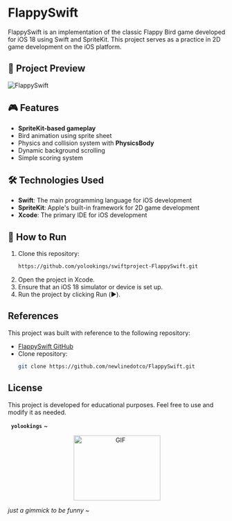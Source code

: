 # FlappySwift

FlappySwift is an implementation of the classic Flappy Bird game developed for iOS 18 using Swift and SpriteKit. This project serves as a practice in 2D game development on the iOS platform.

## 📸 Project Preview

![FlappySwift](https://imgur.com/a/0AxrtU9.gif)

## 🎮 Features

- **SpriteKit-based gameplay**
- Bird animation using sprite sheet
- Physics and collision system with **PhysicsBody**
- Dynamic background scrolling
- Simple scoring system

## 🛠 Technologies Used

- **Swift**: The main programming language for iOS development
- **SpriteKit**: Apple's built-in framework for 2D game development
- **Xcode**: The primary IDE for iOS development

## 📌 How to Run

1. Clone this repository:
   ```bash
   https://github.com/yolookings/swiftproject-FlappySwift.git
   ```
2. Open the project in Xcode.
3. Ensure that an iOS 18 simulator or device is set up.
4. Run the project by clicking Run (▶️).

## References

This project was built with reference to the following repository:

- [FlappySwift GitHub](https://github.com/newlinedotco/FlappySwift)
- Clone repository:
  ```bash
  git clone https://github.com/newlinedotco/FlappySwift.git
  ```

## License

This project is developed for educational purposes. Feel free to use and modify it as needed.

**` yolookings`** ~

<p align="center">
  <img width="200" height="150" alt="GIF" src="https://media.giphy.com/media/xrDdo5kuHzwxG/giphy.gif?cid=790b7611wwo3rrma69ur7u8zcd371k3a4fv9zlq2tldu2q8m&ep=v1_gifs_search&rid=giphy.gif&ct=g">

_just a gimmick to be funny_ ~

</p>
